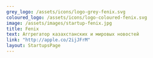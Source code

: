 ```yaml
---
grey_logo: /assets/icons/logo-grey-fenix.svg
coloured_logo: /assets/icons/logo-coloured-fenix.svg
image: /assets/images/startup-fenix.jpg
title: Fenix
text: Аггрегатор казахстанских и мировых новостей
link: "http://apple.co/2ijJFrM"
layout: StartupsPage
---
```

